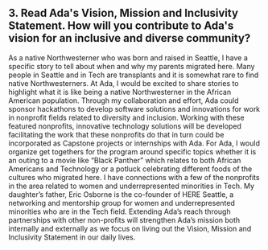 ## 3. Read Ada's Vision, Mission and Inclusivity Statement. How will you contribute to Ada's vision for an inclusive and diverse community?
As a native Northwesterner who was born and raised in Seattle, I have a specific story to tell about when and why my parents migrated here.  Many people in Seattle and in Tech are transplants and it is somewhat rare to find native Northwesterners.  At Ada, I would be excited to share stories to highlight what it is like being a native Northwesterner in the African American population.  Through my collaboration and effort, Ada could sponsor hackathons to develop software solutions and innovations for work in nonprofit fields related to diversity and inclusion. Working with these featured nonprofits, innovative technology solutions will be developed facilitating the work that these nonprofits do that in turn could be incorporated as Capstone projects or internships with Ada.  For Ada, I would organize get togethers for the program around specific topics whether it is an outing to a movie like “Black Panther” which relates to both African Americans and Technology or a potluck celebrating different foods of the cultures who migrated here.   I have connections with a few of the nonprofits in the area related to women and underrepresented minorities in Tech.  My daughter’s father, Eric Osborne is the co-founder of HERE Seattle, a networking and mentorship group for women and underrepresented minorities who are in the Tech field.  Extending Ada’s reach through partnerships with other non-profits will strengthen Ada’s mission both internally and externally as we focus on living out the Vision, Mission and Inclusivity Statement in our daily lives.
